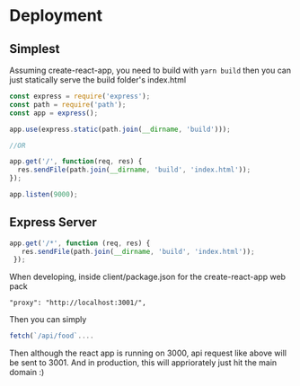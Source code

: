 # Deployment

## Simplest

Assuming create-react-app, you need to build with `yarn build` then you can just statically serve the build folder's index.html

```js
const express = require('express');
const path = require('path');
const app = express();

app.use(express.static(path.join(__dirname, 'build')));

//OR 

app.get('/', function(req, res) {
  res.sendFile(path.join(__dirname, 'build', 'index.html'));
});

app.listen(9000);
```

## Express Server

```js
app.get('/*', function (req, res) {
   res.sendFile(path.join(__dirname, 'build', 'index.html'));
 });
```

When developing, inside client/package.json for the create-react-app web pack

```
"proxy": "http://localhost:3001/",
```

Then you can simply

```js
fetch(`/api/food`....
```

Then although the react app is running on 3000, api request like above will be sent to 3001. And in production, this will appriorately just hit the main domain :)